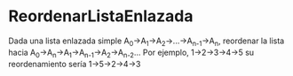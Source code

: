 # ReordenarListaEnlazada
Dada una lista enlazada simple A<sub>0</sub>->A<sub>1</sub>->A<sub>2</sub>->...->A<sub>n-1</sub>->A<sub>n</sub>, 
reordenar la lista hacia A<sub>0</sub>->A<sub>n</sub>->A<sub>1</sub>->A<sub>n-1</sub>->A<sub>2</sub>->A<sub>n-2</sub>... 
Por ejemplo, 1->2->3->4->5 su reordenamiento sería 1->5->2->4->3
